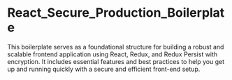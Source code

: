 # React_Secure_Production_Boilerplate
This boilerplate serves as a foundational structure for building a robust and scalable frontend application using React, Redux, and Redux Persist with encryption. It includes essential features and best practices to help you get up and running quickly with a secure and efficient front-end setup.
